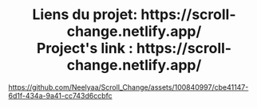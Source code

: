 <h1 align="center">Liens du projet: https://scroll-change.netlify.app/ </br> Project's link : https://scroll-change.netlify.app/</h1>


https://github.com/Neelyaa/Scroll_Change/assets/100840997/cbe41147-6d1f-434a-9a41-cc743d6ccbfc

